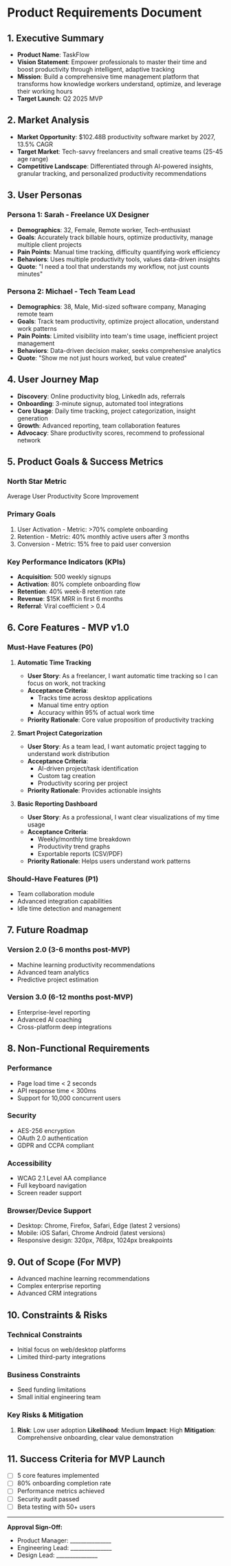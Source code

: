 # Product Requirements Document

## 1. Executive Summary
- **Product Name**: TaskFlow
- **Vision Statement**: Empower professionals to master their time and boost productivity through intelligent, adaptive tracking
- **Mission**: Build a comprehensive time management platform that transforms how knowledge workers understand, optimize, and leverage their working hours
- **Target Launch**: Q2 2025 MVP

## 2. Market Analysis
- **Market Opportunity**: $102.48B productivity software market by 2027, 13.5% CAGR
- **Target Market**: Tech-savvy freelancers and small creative teams (25-45 age range)
- **Competitive Landscape**: Differentiated through AI-powered insights, granular tracking, and personalized productivity recommendations

## 3. User Personas

### Persona 1: Sarah - Freelance UX Designer
- **Demographics**: 32, Female, Remote worker, Tech-enthusiast
- **Goals**: Accurately track billable hours, optimize productivity, manage multiple client projects
- **Pain Points**: Manual time tracking, difficulty quantifying work efficiency
- **Behaviors**: Uses multiple productivity tools, values data-driven insights
- **Quote**: "I need a tool that understands my workflow, not just counts minutes"

### Persona 2: Michael - Tech Team Lead
- **Demographics**: 38, Male, Mid-sized software company, Managing remote team
- **Goals**: Track team productivity, optimize project allocation, understand work patterns
- **Pain Points**: Limited visibility into team's time usage, inefficient project management
- **Behaviors**: Data-driven decision maker, seeks comprehensive analytics
- **Quote**: "Show me not just hours worked, but value created"

## 4. User Journey Map
- **Discovery**: Online productivity blog, LinkedIn ads, referrals
- **Onboarding**: 3-minute signup, automated tool integrations
- **Core Usage**: Daily time tracking, project categorization, insight generation
- **Growth**: Advanced reporting, team collaboration features
- **Advocacy**: Share productivity scores, recommend to professional network

## 5. Product Goals & Success Metrics

### North Star Metric
Average User Productivity Score Improvement

### Primary Goals
1. User Activation - Metric: >70% complete onboarding
2. Retention - Metric: 40% monthly active users after 3 months
3. Conversion - Metric: 15% free to paid user conversion

### Key Performance Indicators (KPIs)
- **Acquisition**: 500 weekly signups
- **Activation**: 80% complete onboarding flow
- **Retention**: 40% week-8 retention rate
- **Revenue**: $15K MRR in first 6 months
- **Referral**: Viral coefficient > 0.4

## 6. Core Features - MVP v1.0

### Must-Have Features (P0)

1. **Automatic Time Tracking**
   - **User Story**: As a freelancer, I want automatic time tracking so I can focus on work, not tracking
   - **Acceptance Criteria**:
     * Tracks time across desktop applications
     * Manual time entry option
     * Accuracy within 95% of actual work time
   - **Priority Rationale**: Core value proposition of productivity tracking

2. **Smart Project Categorization**
   - **User Story**: As a team lead, I want automatic project tagging to understand work distribution
   - **Acceptance Criteria**:
     * AI-driven project/task identification
     * Custom tag creation
     * Productivity scoring per project
   - **Priority Rationale**: Provides actionable insights

3. **Basic Reporting Dashboard**
   - **User Story**: As a professional, I want clear visualizations of my time usage
   - **Acceptance Criteria**:
     * Weekly/monthly time breakdown
     * Productivity trend graphs
     * Exportable reports (CSV/PDF)
   - **Priority Rationale**: Helps users understand work patterns

### Should-Have Features (P1)
- Team collaboration module
- Advanced integration capabilities
- Idle time detection and management

## 7. Future Roadmap

### Version 2.0 (3-6 months post-MVP)
- Machine learning productivity recommendations
- Advanced team analytics
- Predictive project estimation

### Version 3.0 (6-12 months post-MVP)
- Enterprise-level reporting
- Advanced AI coaching
- Cross-platform deep integrations

## 8. Non-Functional Requirements

### Performance
- Page load time < 2 seconds
- API response time < 300ms
- Support for 10,000 concurrent users

### Security
- AES-256 encryption
- OAuth 2.0 authentication
- GDPR and CCPA compliant

### Accessibility
- WCAG 2.1 Level AA compliance
- Full keyboard navigation
- Screen reader support

### Browser/Device Support
- Desktop: Chrome, Firefox, Safari, Edge (latest 2 versions)
- Mobile: iOS Safari, Chrome Android (latest versions)
- Responsive design: 320px, 768px, 1024px breakpoints

## 9. Out of Scope (For MVP)
- Advanced machine learning recommendations
- Complex enterprise reporting
- Advanced CRM integrations

## 10. Constraints & Risks

### Technical Constraints
- Initial focus on web/desktop platforms
- Limited third-party integrations

### Business Constraints
- Seed funding limitations
- Small initial engineering team

### Key Risks & Mitigation
1. **Risk**: Low user adoption
   **Likelihood**: Medium
   **Impact**: High
   **Mitigation**: Comprehensive onboarding, clear value demonstration

## 11. Success Criteria for MVP Launch
- [ ] 5 core features implemented
- [ ] 80% onboarding completion rate
- [ ] Performance metrics achieved
- [ ] Security audit passed
- [ ] Beta testing with 50+ users

---

**Approval Sign-Off:**
- Product Manager: _______________
- Engineering Lead: _______________
- Design Lead: _______________